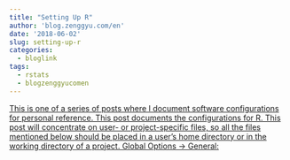 ```yaml
---
title: "Setting Up R"
author: 'blog.zenggyu.com/en'
date: '2018-06-02'
slug: setting-up-r
categories:
  - bloglink
tags:
  - rstats
  - blogzenggyucomen
---
```


[This is one of a series of posts where I document software configurations for personal reference. This post documents the configurations for R. This post will concentrate on user- or project-specific files, so all the files mentioned below should be placed in a user’s home directory or in the working directory of a project. Global Options -> General:<i class="fas fa-external-link-alt"></i>](https://blog.zenggyu.com/en/post/2018-06-02/setting-up-r/)

